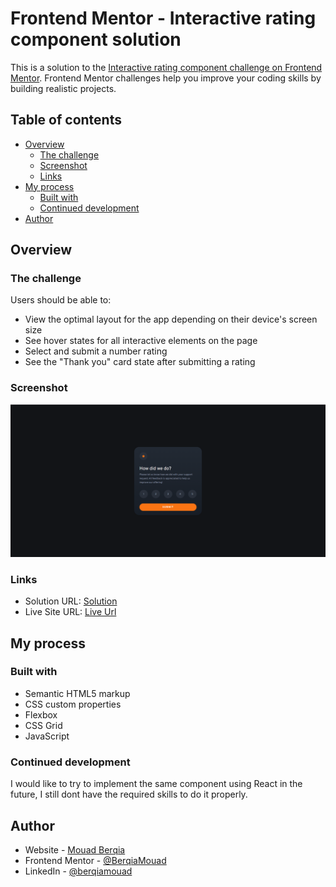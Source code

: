 # Frontend Mentor - Interactive rating component solution

This is a solution to the [Interactive rating component challenge on Frontend Mentor](https://www.frontendmentor.io/challenges/interactive-rating-component-koxpeBUmI). Frontend Mentor challenges help you improve your coding skills by building realistic projects. 

## Table of contents

- [Overview](#overview)
  - [The challenge](#the-challenge)
  - [Screenshot](#screenshot)
  - [Links](#links)
- [My process](#my-process)
  - [Built with](#built-with)
  - [Continued development](#continued-development)
- [Author](#author)

## Overview

### The challenge

Users should be able to:

- View the optimal layout for the app depending on their device's screen size
- See hover states for all interactive elements on the page
- Select and submit a number rating
- See the "Thank you" card state after submitting a rating

### Screenshot

![](./images/screenshot.png)


### Links

- Solution URL: [Solution](https://github.com/BerqiaMouad/interactive-rating-component)
- Live Site URL: [Live Url](https://toaddlater.com)

## My process

### Built with

- Semantic HTML5 markup
- CSS custom properties
- Flexbox
- CSS Grid
- JavaScript


### Continued development

I would like to try to implement the same component using React in the future, I still dont have 
the required skills to do it properly.

## Author

- Website - [Mouad Berqia](https://www.berqiamouad.me/)
- Frontend Mentor - [@BerqiaMouad](https://www.frontendmentor.io/profile/BerqiaMouad)
- LinkedIn - [@berqiamouad](https://www.linkedin.com/in/berqiamouad/)

